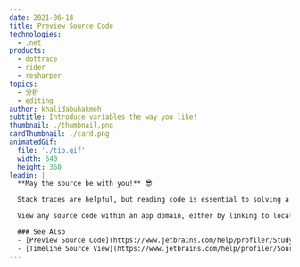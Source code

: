 ```yaml
---
date: 2021-06-18
title: Preview Source Code
technologies:
  - .net
products:
  - dottrace
  - rider
  - resharper
topics:
  - 分析
  - editing
author: khalidabuhakmeh
subtitle: Introduce variables the way you like!
thumbnail: ./thumbnail.png
cardThumbnail: ./card.png
animatedGif:
  file: './tip.gif'
  width: 640
  height: 360
leadin: |
  **May the source be with you!** 😎

  Stack traces are helpful, but reading code is essential to solving a performance investigation.

  View any source code within an app domain, either by linking to local source code repositories, debugger symbols, or decompiling any assemblies with the power of dotPeek.

  ### See Also
  - [Preview Source Code](https://www.jetbrains.com/help/profiler/Studying_Profiling_Results__Previewing_Source_Code.html)
  - [Timeline Source View](https://www.jetbrains.com/help/profiler/Source_View.html)
---
```


